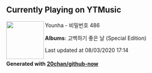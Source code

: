 ## Currently Playing on YTMusic

[<img align="left" width="100" src="https://lh3.googleusercontent.com/xZig5opDbPqlZgrl7mouCEM9zUttaZKATnkfdfd85tNRo0fxELg49g0A9bYMUfX6QtTJlZEob_iS14s">](https://music.youtube.com/channel/UCRvS5IgCgo50TCNWbzGs7KQ)

Younha - 비밀번호 486

**Albums**: 고백하기 좋은 날 (Special Edition)

Last updated at 08/03/2020 17:14

#### Generated with [20chan/github-now](https://github.com/20chan/github-now)


<!--
**20chan/20chan** is a ✨ _special_ ✨ repository because its `README.md` (this file) appears on your GitHub profile.

Here are some ideas to get you started:

- 🔭 I’m currently working on ...
- 🌱 I’m currently learning ...
- 👯 I’m looking to collaborate on ...
- 🤔 I’m looking for help with ...
- 💬 Ask me about ...
- 📫 How to reach me: ...
- 😄 Pronouns: ...
- ⚡ Fun fact: ...
-->
